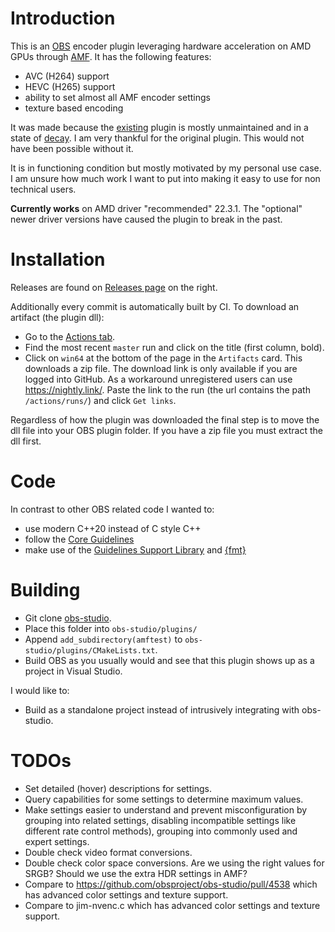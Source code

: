 # Introduction

This is an [OBS](https://obsproject.com/) encoder plugin leveraging hardware acceleration on AMD GPUs through [AMF](https://github.com/GPUOpen-LibrariesAndSDKs/AMF). It has the following features:

- AVC (H264) support
- HEVC (H265) support
- ability to set almost all AMF encoder settings
- texture based encoding

It was made because the [existing](https://github.com/obsproject/obs-amd-encoder) plugin is mostly unmaintained and in a state of [decay](https://github.com/obsproject/obs-amd-encoder/issues/400). I am very thankful for the original plugin. This would not have been possible without it.

It is in functioning condition but mostly motivated by my personal use case. I am unsure how much work I want to put into making it easy to use for non technical users.

**Currently works** on AMD driver "recommended" 22.3.1. The "optional" newer driver versions have caused the plugin to break in the past.

# Installation

Releases are found on [Releases page](https://github.com/e00E/obs-amf/releases) on the right.

Additionally every commit is automatically built by CI. To download an artifact (the plugin dll):
- Go to the [Actions tab](https://github.com/e00E/obs-amf/actions).
- Find the most recent `master` run and click on the title (first column, bold).
- Click on `win64` at the bottom of the page in the `Artifacts` card. This downloads a zip file. The download link is only available if you are logged into GitHub. As a workaround unregistered users can use https://nightly.link/. Paste the link to the run (the url contains the path `/actions/runs/`) and click `Get links`.

Regardless of how the plugin was downloaded the final step is to move the dll file into your OBS plugin folder. If you have a zip file you must extract the dll first.

# Code

In contrast to other OBS related code I wanted to:
- use modern C++20 instead of C style C++
- follow the [Core Guidelines](https://isocpp.github.io/CppCoreGuidelines/CppCoreGuidelines)
- make use of the [Guidelines Support Library](https://github.com/microsoft/GSL) and [{fmt}](https://fmt.dev/latest/index.html)

# Building

- Git clone [obs-studio](https://github.com/obsproject/obs-studio).
- Place this folder into `obs-studio/plugins/`
- Append `add_subdirectory(amftest)` to `obs-studio/plugins/CMakeLists.txt`.
- Build OBS as you usually would and see that this plugin shows up as a project in Visual Studio.

I would like to:
- Build as a standalone project instead of intrusively integrating with obs-studio.

# TODOs

- Set detailed (hover) descriptions for settings.
- Query capabilities for some settings to determine maximum values.
- Make settings easier to understand and prevent misconfiguration by grouping into related settings, disabling incompatible settings like different rate control methods), grouping into commonly used and expert settings.
- Double check video format conversions.
- Double check color space conversions. Are we using the right values for SRGB? Should we use the extra HDR settings in AMF?
- Compare to https://github.com/obsproject/obs-studio/pull/4538 which has advanced color settings and texture support.
- Compare to jim-nvenc.c which has advanced color settings and texture support.
